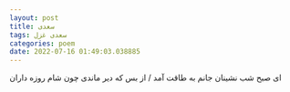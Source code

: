 ```yaml
---
layout: post
title: سعدی
tags: سعدی غزل
categories: poem
date: 2022-07-16 01:49:03.038885
---
```


ای صبح شب نشینان جانم به طاقت آمد / از بس که دیر ماندی چون شام روزه داران
